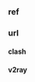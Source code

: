 
### ref

[jc/mofa.ga]: https://mofa.ga/2022/02/01/ji-chang-tui-jian-chang-qi-geng-xin/ "机场推荐🚀（长期更新） | 魔法咖"
[client/mofa.ga]: https://mofa.ga/2022/01/06/dai-li-gong-ju-ke-hu-duan/ "代理工具客户端 | 魔法咖"

[jc.free/ermao.net]: https://www.ermao.net/skill/freeresource/ "免费资源汇总 | 二猫子"
[jc/ermao.net]: https://www.ermao.net/resource/vpn/ "便宜好用的机场推荐评测(长期更新 欢迎推荐) | 二猫子"

### url

#### clash

[ermaozi/gh]: https://raw.githubusercontent.com/ermaozi/get_subscribe/main/subscribe/clash.yml
[ermaozi01/gh]: https://raw.githubusercontent.com/ermaozi01/free_clash_vpn/main/subscribe/clash.yml

#### v2ray

[tr/id9.cc]: https://id9.cc/ "品云订阅转换"

[chfchf0306:4.18/gh]: https://raw.githubusercontent.com/chfchf0306/jeidian4.18/main/4.18
[Jsnzkpg/gh]: https://raw.githubusercontent.com/Jsnzkpg/Jsnzkpg/Jsnzkpg/Jsnzkpg
